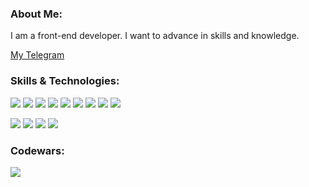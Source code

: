 ### About Me:

I am a front-end developer. I want to advance in skills and knowledge.

[My Telegram](https://t.me/bondpv)

### Skills & Technologies:
![](https://img.shields.io/badge/-React-black?style=for-the-badge&logo=React&logoColor=cyan)
![](https://img.shields.io/badge/-Redux-black?style=for-the-badge&logo=Redux&logoColor=blue)
![](https://img.shields.io/badge/-TypeScript-black?style=for-the-badge&logo=TypeScript&logoColor=blue)
![](https://img.shields.io/badge/-JavaScript-black?style=for-the-badge&logo=JavaScript&logoColor=yellow)
![](https://img.shields.io/badge/-Jest-black?style=for-the-badge&logo=Jest&logoColor=yellow)
![](https://img.shields.io/badge/-HTML-black?style=for-the-badge&logo=HTML5&logoColor=red)
![](https://img.shields.io/badge/-CSS-black?style=for-the-badge&logo=CSS3&logoColor=blue)
![](https://img.shields.io/badge/-Sass-black?style=for-the-badge&logo=Sass&logoColor=pink)
![](https://img.shields.io/badge/-MongoDB-black?style=for-the-badge&logo=MongoDB&logoColor=green)

![](https://img.shields.io/badge/-GitHub-black?style=for-the-badge&logo=GitHub&logoColor=white)
![](https://img.shields.io/badge/-Vite-black?style=for-the-badge&logo=Vite&logoColor=purple)
![](https://img.shields.io/badge/-Webpack-black?style=for-the-badge&logo=webpack&logoColor=lightblue)
![](https://img.shields.io/badge/-ESLint-black?style=for-the-badge&logo=ESLint&logoColor=purple)

<!-- ### Projects:

- [MAPMoney - учет финансов](https://mapmoney.netlify.app) | [Repo](https://github.com/BondPV/rsclone)  
TypeScript, WebPack, SPA, REST API, Express, Mongo DB 

- [GraphiQL Country Explorer - Playground GraphQL](https://rss-graphiql-app.netlify.app/) | [Repo](https://github.com/BondPV/graphiql-app)  
React, TypeScript, Redux Toolkit, React Hook Form, Vite, GraphQL, Material UI, Firebase, CodeMirror 

- [Rick and Morty](https://bondpv-rss-react.netlify.app/) | [Repo](https://github.com/BondPV/rss-react)  
React, TypeScript, Redux Toolkit, React Hook Form, Vite, Vitest, Cypress

- [Online-store - интернет магазин](https://bondpv.github.io/online-store) | [Repo](https://github.com/BondPV/online-store)  
TypeScript, SPA, WebPack, ESLint, Jest

- [Async-race](https://bpv-async-race.netlify.app/) | [Repo](https://github.com/BondPV/async-race)  
TypeScript, SPA, REST API 

- [Song Bird - викторина](https://bondpv.github.io/songbird/) | [Repo](https://github.com/BondPV/songbird)  
JavaScript, SPA, WebPack   -->

### Codewars: 

![](https://www.codewars.com/users/BondPV/badges/small)

